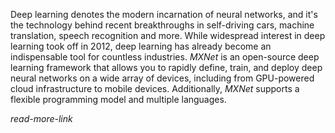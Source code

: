Deep learning denotes the modern incarnation of neural networks, 
and it's the technology behind recent breakthroughs in self-driving cars, 
machine translation, speech recognition and more. 
While widespread interest in deep learning took off in 2012, 
deep learning has already become an indispensable tool for countless industries.
_MXNet_ is an open-source deep learning framework 
that allows you to rapidly define, train, and deploy deep neural networks
on a wide array of devices, including from GPU-powered cloud infrastructure to mobile devices.
Additionally, _MXNet_ supports a flexible programming model and multiple languages.

_read-more-link_
